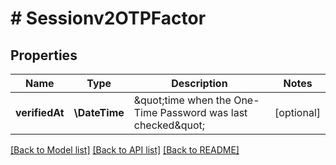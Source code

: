 # # Sessionv2OTPFactor

## Properties

Name | Type | Description | Notes
------------ | ------------- | ------------- | -------------
**verifiedAt** | **\DateTime** | \&quot;time when the One-Time Password was last checked\&quot; | [optional]

[[Back to Model list]](../../README.md#models) [[Back to API list]](../../README.md#endpoints) [[Back to README]](../../README.md)
